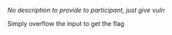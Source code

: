 *No description to provide to participant, just give vuln*

Simply overflow the input to get the flag
